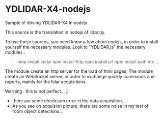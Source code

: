 # YDLIDAR-X4-nodejs
Sample of driving YDLIDAR-X4 in nodejs

This source is the translation in nodejs of lidar.py.

To use these sources, you need know a few about nodejs, in order to install yourself the necessary modules.
Look to "YDLIDAR.js" the necessary modules :
> nmp install serial
> npm install http
> npm install url
> npm install path
etc...

The module create an http server for the load of html pages;
The module create an WebSocket server, in order to exchange quickly commands and reports, mainly for the lidar acquisitions.

Warning :
this is not perfect... ;)
- there are some checksum error in the data acquisition...
- As you see on acquision picture, there are some noise in my test of room object detections...
